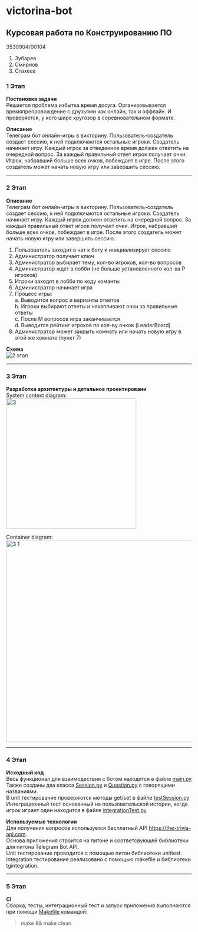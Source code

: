 # victorina-bot

## Курсовая работа по Конструированию ПО 

3530904/00104 
1. Зубарев 
2. Смирнов
3. Стахеев

### 1 Этап  
**Постановка задачи**  
Решается проблема избытка время досуга. Организовывается времяпрепровождение с друзьями как онлайн, так и оффлайн. И проверяется, у кого шире кругозор в соревновательном формате. 

**Описание**  
Телеграм бот онлайн-игры в викторину. Пользователь-создатель создает сессию, к ней подключаются остальные игроки. Создатель начинает игру. Каждый игрок за отведенное время должен ответить на очередной вопрос. За каждый правильный ответ игрок получает очки. Игрок, набравший больше всех очков, побеждает в игре. После этого создатель может начать новую игру или завершить сессию.

***

### 2 Этап   
**Описание**   
Телеграм бот онлайн-игры в викторину. Пользователь-создатель создает сессию, к ней подключаются остальные игроки. Создатель начинает игру. Каждый игрок должен ответить на очередной вопрос. За каждый правильный ответ игрок получает очки. Игрок, набравший больше всех очков, побеждает в игре. После этого создатель может начать новую игру или завершить сессию.

1. Пользователь заходит в чат к боту и инициализирует сессию
2. Администратор получает ключ
3. Администратор выбирает тему, кол-во игроков, кол-во вопросов
4. Администратор ждет в лобби (не больше установленного кол-ва P игроков)
5. Игроки заходят в лобби по коду команты
6. Администратор начинает игра
7. Процесс игры:   
 a. Выводится вопрос и варианты ответов  
 b. Игроки выбирают ответы и накапливают очки за правильные ответы  
 c. После M вопросов игра заканчивается  
 d. Выводится рейтинг игроков по кол-ву очков (LeaderBoard)   
8. Администратор может закрыть комнату или начать новую игру в этой же комнате (пункт 7) 

**Cхема**  
![2 этап](https://user-images.githubusercontent.com/90210620/205923544-cbc8befc-a365-48d0-a1f8-d0036e91bffd.png)

***

### 3 Этап   
**Разработка архитектуры и детальное проектировани**  
System context diagram:   
<img width="353" alt="3 " src="https://user-images.githubusercontent.com/90210620/205928415-be865e62-5bb9-43b8-a48e-5164299db526.png">

Container diagram:   
<img width="547" alt="3 1" src="https://user-images.githubusercontent.com/90210620/205928503-bd7e744a-e487-41a4-ab47-dab9cbc6a339.png">

***

### 4 Этап  
**Исходный код**  
Весь функционал для взаимодествия с ботом находится в файле [main.py](https://github.com/jekasrs/victorina-bot/blob/main/main.py)
Также созданы два класса [Session.py](https://github.com/jekasrs/victorina-bot/blob/main/Session.py) и [Question.py](https://github.com/jekasrs/victorina-bot/blob/main/Question.py) с говорящими названиями.  
В unit тестирование проверяются методы get/set в файле [testSession.py](https://github.com/jekasrs/victorina-bot/blob/main/testSession.py)
Интеграционный тест основанный на пользовательской истории, когда игрок играет один находится в файле [integrationTest.py](https://github.com/jekasrs/victorina-bot/blob/main/integrationTest.py)

**Используемые технологии**  
Для получения вопросов используется бесплатный API https://the-trivia-api.com.  
Основа приложения строится на питоне и соответсвующей библиотеки для питона Telegram Bot API.  
Unit тестирование проводится с помощью питон библиотеки unittest.  
Integration тестирование реализовано с помощью makefile и библиотеки tgintegration.  
***

### 5 Этап   
**CI**  
Сборка, тесты, интеграционный тест и запуск приложения выполняются при помощи [Makefile](https://github.com/jekasrs/victorina-bot/blob/main/Makefile) командой:  
> make && make clean 
